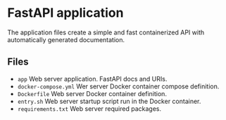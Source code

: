 # FastAPI application

The application files create a simple and fast containerized API with automatically generated documentation.

## Files
- `app` Web server application. FastAPI docs and URIs.
- `docker-compose.yml` Wer server Docker container compose definition.
- `Dockerfile` Web server Docker container definition.
- `entry.sh` Web server startup script run in the Docker container.
- `requirements.txt` Web server required packages.
